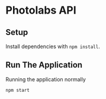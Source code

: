 # Photolabs API

## Setup

Install dependencies with `npm install`.

## Run The Application

Running the application normally
```sh
npm start
```